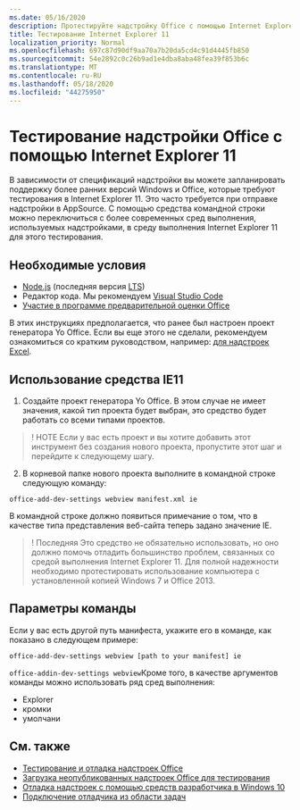 ```yaml
---
ms.date: 05/16/2020
description: Протестируйте надстройку Office с помощью Internet Explorer 11.
title: Тестирование Internet Explorer 11
localization_priority: Normal
ms.openlocfilehash: 697c87d90df9aa70a7b20da5cd4c91d4445fb850
ms.sourcegitcommit: 54e2892c0c26b9ad1e4dba8aba48fea39f853b6c
ms.translationtype: MT
ms.contentlocale: ru-RU
ms.lasthandoff: 05/18/2020
ms.locfileid: "44275950"
---
```

# <a name="test-your-office-add-in-using-internet-explorer-11"></a>Тестирование надстройки Office с помощью Internet Explorer 11

В зависимости от спецификаций надстройки вы можете запланировать поддержку более ранних версий Windows и Office, которые требуют тестирования в Internet Explorer 11. Это часто требуется при отправке надстройки в AppSource. С помощью средства командной строки можно переключиться с более современных сред выполнения, используемых надстройками, в среду выполнения Internet Explorer 11 для этого тестирования.

## <a name="pre-requisites"></a>Необходимые условия

- [Node.js](https://nodejs.org/) (последняя версия [LTS](https://nodejs.org/about/releases))
- Редактор кода. Мы рекомендуем [Visual Studio Code](https://code.visualstudio.com/)
- [Участие в программе предварительной оценки Office](https://insider.office.com)

В этих инструкциях предполагается, что ранее был настроен проект генератора Yo Office. Если вы еще этого не сделали, рекомендуем ознакомиться со кратким руководством, например: [для надстроек Excel](../quickstarts/excel-quickstart-jquery.md).

## <a name="using-ie11-tooling"></a>Использование средства IE11

1. Создайте проект генератора Yo Office. В этом случае не имеет значения, какой тип проекта будет выбран, это средство будет работать со всеми типами проектов.

> ! НОТЕ Если у вас есть проект и вы хотите добавить этот инструмент без создания нового проекта, пропустите этот шаг и перейдите к следующему шагу. 

2. В корневой папке нового проекта выполните в командной строке следующую команду:

```command&nbsp;line
office-add-dev-settings webview manifest.xml ie
```
В командной строке должно появиться примечание о том, что в качестве типа представления веб-сайта теперь задано значение IE.

> ! Последняя Это средство не обязательно использовать, но оно должно помочь отладить большинство проблем, связанных со средой выполнения Internet Explorer 11. Для полной надежности необходимо протестировать использование компьютера с установленной копией Windows 7 и Office 2013.

## <a name="command-settings"></a>Параметры команды

Если у вас есть другой путь манифеста, укажите его в команде, как показано в следующем примере:

`office-add-dev-settings webview [path to your manifest] ie`

`office-addin-dev-settings webview`Кроме того, в качестве аргументов команды можно использовать ряд сред выполнения:

- Explorer
- кромки
- умолчани

## <a name="see-also"></a>См. также
* [Тестирование и отладка надстроек Office](test-debug-office-add-ins.md)
* [Загрузка неопубликованных надстроек Office для тестирования](create-a-network-shared-folder-catalog-for-task-pane-and-content-add-ins.md)
* [Отладка надстроек с помощью средств разработчика в Windows 10](debug-add-ins-using-f12-developer-tools-on-windows-10.md)
* [Подключение отладчика из области задач](attach-debugger-from-task-pane.md)